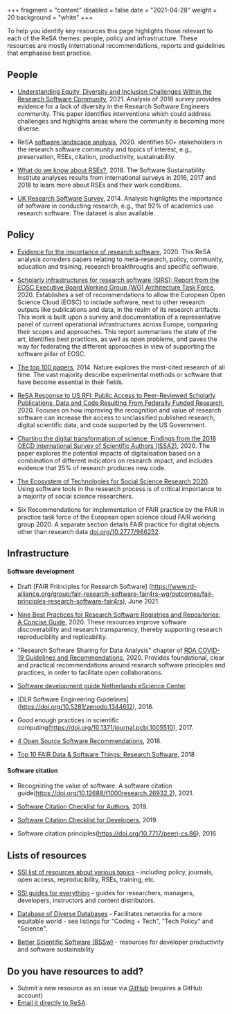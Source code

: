 +++
fragment = "content"
disabled = false
date = "2021-04-28"
weight = 20
background = "white"
+++

To help you identify key resources this page highlights those
relevant to each of the ReSA themes: people, policy and
infrastructure. These resources are mostly international
recommendations, reports and guidelines that emphasise best practice.

## People

-   [Understanding Equity, Diversity and
    Inclusion Challenges Within the Research Software
    Community](https://www.researchgate.net/publication/350647200_Understanding_Equity_Diversity_and_Inclusion_Challenges_Within_the_Research_Software_Community), 2021.
    Analysis of 2018 survey provides evidence for a lack of diversity
    in the Research Software Engineers community. This paper identifies
    interventions which could address challenges and highlights areas where the community is
    becoming more diverse.

-   ReSA [software landscape analysis](https://doi.org/10.5281/zenodo.3699950), 2020. 
    identifies 50+ stakeholders in the research software community and topics of interest, e.g., preservation, RSEs,
    citation, productivity, sustainability. 

-   [What do we know about RSEs?](https://www.software.ac.uk/blog/2018-03-12-what-do-we-know-about-rses-results-our-international-surveys), 2018. The Software Sustainability Institute analyses results from international
    surveys in 2016, 2017 and 2018 to learn more about RSEs and their work conditions. 

-   [UK Research Software
    Survey](https://www.software.ac.uk/blog/2014-12-04-its-impossible-conduct-research-without-software-say-7-out-10-uk-researchers), 2014. Analysis highlights the importance of software in conducting research, e.g., that 92% of academics use research software. The dataset is also available. 
 

## Policy

-   [Evidence for the importance of research software](http://doi.org/10.5281/zenodo.3884311), 2020. This ReSA analysis
    considers papers relating to meta-research, policy, community,
    education and training, research breakthroughs and
    specific software. 

-   [Scholarly infrastructures for research software (SIRS): Report
    from the EOSC Executive Board Working Group (WG) Architecture Task
    Force](https://op.europa.eu/en/publication-detail/-/publication/145fd0f3-3907-11eb-b27b-01aa75ed71a1/language-en), 2020. Establishes a set of recommendations to allow the European Open Science Cloud (EOSC) to include software, next to other research outputs like publications and data, in the realm of its research artifacts. This work is built upon a survey and documentation of a representative panel of current operational infrastructures across Europe, comparing their scopes and approaches. This report summarises the state of the art, identifies best practices, as well as open problems, and paves the way for federating the different approaches in view of supporting the software pillar of EOSC.
    
-   [The top 100 papers](https://www.nature.com/articles/514550a), 2014. Nature
    explores the most-cited research of all time. The vast majority
    describe experimental methods or software that have become
    essential in their fields.

-   [ReSA Response to US RFI: Public Access to Peer-Reviewed
    Scholarly Publications, Data and Code Resulting From Federally
    Funded Research](http://doi.org/10.5281/zenodo.3828148), 2020. Focuses on how improving the recognition and value of research
software can increase the access to unclassified published research, digital scientific
data, and code supported by the US Government.

-   [Charting the digital transformation of science: Findings from the
    2018 OECD International Survey of Scientific
    Authors (ISSA2)](https://www.oecd-ilibrary.org/science-and-technology/charting-the-digital-transformation-of-science_1b06c47c-en), 2020. The paper explores the potential impacts of digitalisation based on a combination of different indicators on research impact, and includes evidence that 25% of research produces new code.
    
-   [The Ecosystem of Technologies for Social Science Research 2020](https://uk.sagepub.com/en-gb/eur/technologies-for-social-science-research).
    Using software tools in the research process is of critical
    importance to a majority of social science researchers.
    
-   Six Recommendations for implementation of FAIR practice by the FAIR
    in practice task force of the European open science cloud FAIR
    working
    group 2020.
    A separate section details FAIR practice for digital objects other
    than research data [doi.org/10.2777/986252](https://doi.org/10.2777/986252).
        
## Infrastructure

#### Software development

-   Draft [FAIR Priinciples for Research Software] (https://www.rd-alliance.org/group/fair-research-software-fair4rs-wg/outcomes/fair-principles-research-software-fair4rs), June 2021.

-   [Nine Best Practices for Research Software Registries and
    Repositories: A Concise Guide](https://arxiv.org/abs/2012.13117), 2020. These resources improve software
    discoverability and research transparency, thereby supporting
    research reproducibility and replicability.

-   "Research Software Sharing for Data Analysis" chapter of [RDA COVID-19 Guidelines and Recommendations](https://doi.org/10.15497/rda00052), 2020. Provides foundational, clear and practical recommendations around research software principles and practices, in order to facilitate open collaborations.
    
-   [Software development guide Netherlands eScience Center](https://guide.esciencecenter.nl).

-   ]DLR Software Engineering Guidelines]
  (https://doi.org/10.5281/zenodo.1344612), 2018.

-   Good enough practices in scientific computing(https://doi.org/10.1371/journal.pcbi.1005510), 2017.

-   [4 Open Source Software
    Recommendations](https://softdev4research.github.io/4OSS-lesson/), 2018.

-   [Top 10 FAIR Data & Software Things: Research Software](https://librarycarpentry.org/Top-10-FAIR/2018/12/01/research-software/), 2018

#### Software citation

-   Recognizing the value of software: A software citation guide(https://doi.org/10.12688/f1000research.26932.2), 2021.

-   [Software Citation Checklist for
    Authors](http://doi.org/10.5281/zenodo.3479199), 2019.

-   [Software Citation Checklist for
    Developers](http://doi.org/10.5281/zenodo.3482769), 2019.

-   Software citation principles(https://doi.org/10.7717/peerj-cs.86), 2016

## Lists of resources

-   [SSI list of resources about various topics](https://www.software.ac.uk/resources/get-speed) - including policy,
    journals, open access, reproducibility, RSEs, training, etc.

-   [SSI guides for everything](https://www.software.ac.uk/resources/guides) - guides for
    researchers, managers, developers, instructors and
    content distributors.
    
-   [Database of Diverse Databases](https://editorsofcolor.com/diverse-databases/) - Facilitates networks for a more equitable world - see listings for "Coding + Tech", "Tech Policy" and "Science".
    
-   [Better Scientific Software (BSSw)](https://bssw.io/items?page=1&view=all) - 
    resources for developer productivity and software sustainability

## Do you have resources to add?

-   Submit a new resource as an issue via
    [*GitHub*](https://github.com/researchsoft/website/issues/new) 
    (requires a GitHub account)
-   [Email it directly to ReSA](mailto:info@researchsoft.org).
